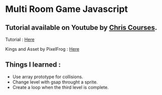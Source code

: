 # Multi Room Game Javascript

## Tutorial available on Youtube by [Chris Courses](https://www.youtube.com/@ChrisCourses).
Tutorial : [Here](https://www.youtube.com/watch?v=Lcdc2v-9PjA&ab_channel=ChrisCourses)

Kings and Asset by PixelFrog : [Here](https://pixelfrog-assets.itch.io/kings-and-pigs)

## Things I learned :

- Use array prototype for collisions.
- Change level with gsap throught a sprite.
- Create a loop when the third level is complete.
